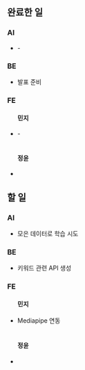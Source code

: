 <h2>완료한 일</h2>
<h3>AI</h3>
<ul>
  <li>-</li>
</ul>

<h3>BE</h3>
<ul>
  <li>발표 준비</li>
</ul>

<h3>FE</h3>
<ul>
  <h4>민지</h4>
  <li>-</li>
  <br>
  <h4>정윤</h4>
  <li></li>
</ul>

<h2>할 일</h2>
<h3>AI</h3>
<ul>
  <li>모은 데이터로 학습 시도</li>
</ul>

<h3>BE</h3>
<ul>
  <li>키워드 관련 API 생성</li>
</ul>

<h3>FE</h3>
<ul>
  <h4>민지</h4>
  <li>Mediapipe 연동</li>
  <br>
  <h4>정윤</h4>
  <li></li>
</ul>
